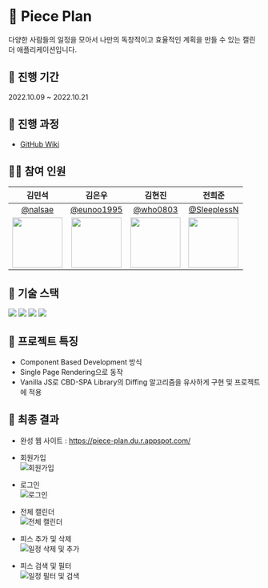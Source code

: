 # 📆 Piece Plan

다양한 사람들의 일정을 모아서 나만의 독창적이고 효율적인 계획을 만들 수 있는 캘린더 애플리케이션입니다.

## 📅 진행 기간

2022.10.09 ~ 2022.10.21

## 🚩 진행 과정

* [GitHub Wiki](https://github.com/Company-People/Piece-Plan/wiki)

## 👨‍💻 참여 인원

|   김민석   |   김은우   |   김현진   |   전희준   |
|:----------:|:----------:|:----------:|:----------:|
|[@nalsae](https://github.com/nalsae)|[@eunoo1995](https://github.com/eunoo1995)|[@who0803](https://github.com/who0803)|[@SleeplessN](https://github.com/SleeplessN)|
|<img src="https://avatars.githubusercontent.com/nalsae" width="100">|<img src="https://avatars.githubusercontent.com/eunoo1995" width="100">|<img src="https://avatars.githubusercontent.com/who0803" width="100">|<img src="https://avatars.githubusercontent.com/SleeplessN" width="100">|

## 🔧 기술 스택

<img src="https://img.shields.io/badge/HTML5-E34F26?style=for-the-badge&logo=html5&logoColor=white"> <img src="https://img.shields.io/badge/CSS3-1572B6?style=for-the-badge&logo=css3&logoColor=white"> <img src="https://img.shields.io/badge/JavaScript-F7DF1E?style=for-the-badge&logo=javascript&logoColor=black"> <img src="https://img.shields.io/badge/Figma-F24E1E?style=for-the-badge&logo=figma&logoColor=white">

## 👋 프로젝트 특징
* Component Based Development 방식
* Single Page Rendering으로 동작
* Vanilla JS로 CBD-SPA Library의 Diffing 알고리즘을 유사하게 구현 및 프로젝트에 적용

## 📝 최종 결과

* 완성 웹 사이트 : https://piece-plan.du.r.appspot.com/

* 회원가입<br>
![회원가입](https://user-images.githubusercontent.com/101828759/197462781-36d62dc0-56ee-4b7c-9de6-3681b1edddee.gif)

* 로그인<br>
![로그인](https://user-images.githubusercontent.com/101828759/197462795-7b787ca8-c6a5-4924-85e4-1254ced1c5fb.gif)

* 전체 캘린더<br>
![전체 캘린더](https://user-images.githubusercontent.com/101828759/197462834-317a3420-571c-4bd6-aa02-86bde09d2286.gif)

* 피스 추가 및 삭제<br>
![일정 삭제 및 추가](https://user-images.githubusercontent.com/101828759/197462861-ba4c0513-7414-451b-bbc1-8aa444e8ccad.gif)

* 피스 검색 및 필터<br>
![일정 필터 및 검색](https://user-images.githubusercontent.com/101828759/197462891-c732193a-62e8-4eab-bbbc-a7daea46e7a9.gif)
